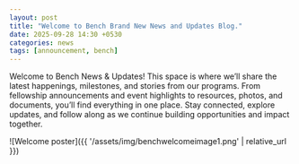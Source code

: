 ```yaml
---
layout: post
title: "Welcome to Bench Brand New News and Updates Blog."
date: 2025-09-28 14:30 +0530
categories: news
tags: [announcement, bench]
---
```


Welcome to Bench News & Updates!
This space is where we’ll share the latest happenings, milestones, and stories from our programs. 
From fellowship announcements and event highlights to resources, photos, and documents, you’ll find everything in one place. 
Stay connected, explore updates, and follow along as we continue building opportunities and impact together.

![Welcome poster]({{ '/assets/img/benchwelcomeimage1.png' | relative_url }})
